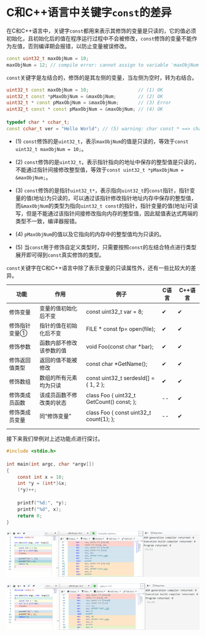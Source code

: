 # C和C++语言中关键字`const`的差异

在C和C++语言中，关键字`const`都用来表示其修饰的变量是只读的，它的值必须初始化，且初始化后的值在程序运行过程中不会被修改，`const`修饰的变量不能作为左值，否则编译期会报错，以防止变量被误修改。

```c++
const uint32_t maxObjNum = 10;
maxObjNum = 12; // compile error: cannot assign to variable 'maxObjNum' with const-qualified type 'const uint32_t' (aka 'const unsigned int')
```

`const`关键字是左结合的，修饰的是其左侧的变量，当左侧为空时，转为右结合。

```c++
uint32_t const maxObjNum = 10; 		      		// (1) OK
uint32_t const *pMaxObjNum = &maxObjNum;  		// (2) OK
uint32_t * const pMaxObjNum = &maxObjNum; 		// (3) Error
uint32_t const * const pMaxObjNum = &maxObjNum; // (4) OK

typedef char * cchar_t;
const cchar_t ver = "Hello World"; // (5) warning: char const * ==> char * const
```

- (1) `const`修饰的是`uint32_t`，表示`maxObjNum`的值是只读的，等效于`const uint32_t maxObjNum = 10;`。

- (2) `const`修饰的是`uint32_t`，表示指针指向的地址中保存的整型值是只读的，不能通过指针间接修改整型值，等效于`const uint32_t *pMaxObjNum = &maxObjNum;`。

- (3) `const`修饰的是指针`uint32_t*`，表示指向`uint32_t`的`const`指针，指针变量的值(地址)为只读的，可以通过该指针修改指针地址内存中保存的整型值，而`&maxObjNum`的类型为指向`uint32_t const`的指针，指针变量的值(地址)可读写，但是不能通过该指针间接修改指向内存的整型值，因此赋值表达式两端的类型不一致，编译器报错。
- (4) `pMaxObjNum`的值以及它指向的内存中的整型值均为只读的。
- (5) 当`const`用于修饰自定义类型时，只需要按照`const`的左结合特点进行类型展开即可得到`const`真实修饰的类型。

`const`关键字在C和C++语言中除了表示变量的只读属性外，还有一些比较大的差异。

| 功能           | 作用                     | 例子                                      | C语言 | C++语言 |
| -------------- | ------------------------ | ----------------------------------------- | ----- | ------- |
| 修饰变量       | 变量的值初始化后不变     | const uint32_t var = 8;                   | ✔     | ✔       |
| 修饰指针变量①  | 指针的值在初始化后不变   | FILE * const fp= open(file);              | ✔     | ✔       |
| 修饰参数       | 函数内部不修改该参数的值 | void Foo(const char *bar);                | ✔     | ✔       |
| 修饰返回值类型 | 返回的值不能被修改       | const char *GetName();                    | ✔     | ✔       |
| 修饰数组       | 数组的所有元素均为只读   | const uint32_t serdesId[] = { 1, 2 };     | ✔     | ✔       |
| 修饰类成员函数 | 该成员函数不修改类的状态 | class Foo { uint32_t GetCount() const; }; | --    | ✔       |
| 修饰类成员变量 | 同“修饰变量”             | class Foo { const uint32_t count{1}; };   | --    | ✔       |
|                |                          |                                           |       |         |
|                |                          |                                           |       |         |

接下来我们举例对上述功能点进行探讨。

```c
#include <stdio.h>

int main(int argc, char *argv[])
{
    const int x = 10;
    int *y = (int*)&x;
    (*y)++;

    printf("%d:", *y);
    printf("%d", x);
    return 0;
}
```

![image-20200816185726955](C%E5%92%8CC++%E8%AF%AD%E8%A8%80%E4%B8%AD%E5%85%B3%E9%94%AE%E5%AD%97const%E7%9A%84%E4%B8%8D%E5%90%8C%E5%B7%AE%E5%BC%82.assets/image-20200816185726955.png)

![image-20200816185801977](C%E5%92%8CC++%E8%AF%AD%E8%A8%80%E4%B8%AD%E5%85%B3%E9%94%AE%E5%AD%97const%E7%9A%84%E4%B8%8D%E5%90%8C%E5%B7%AE%E5%BC%82.assets/image-20200816185801977.png)
